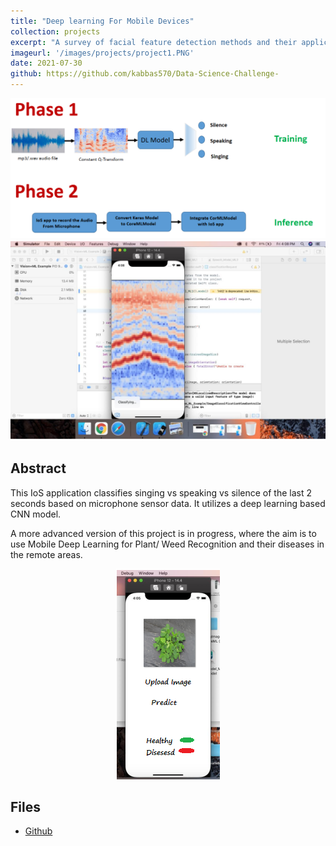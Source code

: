 ```yaml
---
title: "Deep learning For Mobile Devices"
collection: projects
excerpt: "A survey of facial feature detection methods and their application for automatic lip reading"
imageurl: '/images/projects/project1.PNG'
date: 2021-07-30
github: https://github.com/kabbas570/Data-Science-Challenge-
---
```


<center><img src="/images/projects/project1.PNG"></center>
<center><img src="/images/projects/p1_1.PNG"></center>


## Abstract 
This IoS application classifies singing vs speaking vs silence of the last 2 seconds based on 
microphone sensor data. It utilizes a deep learning based CNN model.

A more advanced version of this project is in progress, where the aim is to use Mobile Deep Learning for Plant/ Weed Recognition and their diseases in the remote areas.
<center><img src="/images/projects/p1_2.PNG"></center>

## Files
- [Github]( https://github.com/kabbas570/Data-Science-Challenge-)
